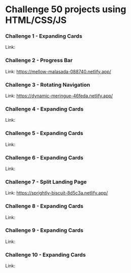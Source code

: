 # Challenge 50 projects using HTML/CSS/JS

### Challenge 1 - Expanding Cards
Link:

### Challenge 2 - Progress Bar
Link: https://mellow-malasada-088740.netlify.app/

### Challenge 3 - Rotating Navigation
Link: https://dynamic-meringue-46feda.netlify.app/

### Challenge 4 - Expanding Cards
Link:

### Challenge 5 - Expanding Cards
Link:

### Challenge 6 - Expanding Cards
Link:

### Challenge 7 - Split Landing Page
Link: https://sprightly-biscuit-8d5c3a.netlify.app/

### Challenge 8 - Expanding Cards
Link:

### Challenge 9 - Expanding Cards
Link:

### Challenge 10 - Expanding Cards
Link:


